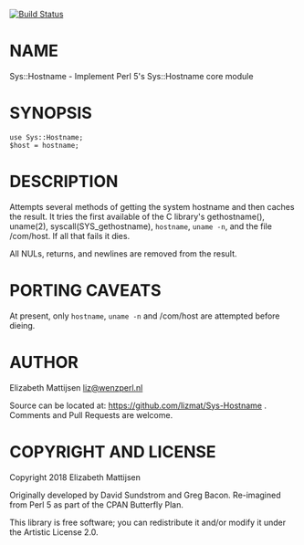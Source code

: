[![Build Status](https://travis-ci.org/lizmat/Sys-Hostname.svg?branch=master)](https://travis-ci.org/lizmat/Sys-Hostname)

NAME
====

Sys::Hostname - Implement Perl 5's Sys::Hostname core module

SYNOPSIS
========

    use Sys::Hostname;
    $host = hostname;

DESCRIPTION
===========

Attempts several methods of getting the system hostname and then caches the result. It tries the first available of the C library's gethostname(), uname(2), syscall(SYS_gethostname), `hostname`, `uname -n`, and the file /com/host. If all that fails it dies.

All NULs, returns, and newlines are removed from the result.

PORTING CAVEATS
===============

At present, only `hostname`, `uname -n` and /com/host are attempted before dieing.

AUTHOR
======

Elizabeth Mattijsen <liz@wenzperl.nl>

Source can be located at: https://github.com/lizmat/Sys-Hostname . Comments and Pull Requests are welcome.

COPYRIGHT AND LICENSE
=====================

Copyright 2018 Elizabeth Mattijsen

Originally developed by David Sundstrom and Greg Bacon. Re-imagined from Perl 5 as part of the CPAN Butterfly Plan.

This library is free software; you can redistribute it and/or modify it under the Artistic License 2.0.

